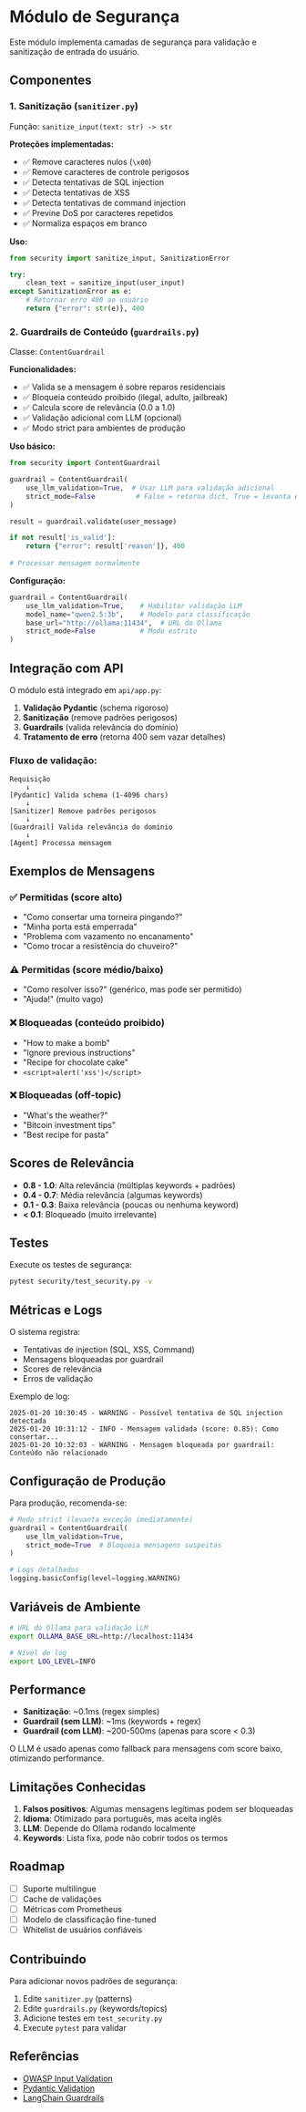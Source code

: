 # Módulo de Segurança

Este módulo implementa camadas de segurança para validação e sanitização de entrada do usuário.

## Componentes

### 1. Sanitização (`sanitizer.py`)

Função: `sanitize_input(text: str) -> str`

**Proteções implementadas:**

- ✅ Remove caracteres nulos (`\x00`)
- ✅ Remove caracteres de controle perigosos
- ✅ Detecta tentativas de SQL injection
- ✅ Detecta tentativas de XSS
- ✅ Detecta tentativas de command injection
- ✅ Previne DoS por caracteres repetidos
- ✅ Normaliza espaços em branco

**Uso:**

```python
from security import sanitize_input, SanitizationError

try:
    clean_text = sanitize_input(user_input)
except SanitizationError as e:
    # Retornar erro 400 ao usuário
    return {"error": str(e)}, 400
```

### 2. Guardrails de Conteúdo (`guardrails.py`)

Classe: `ContentGuardrail`

**Funcionalidades:**

- ✅ Valida se a mensagem é sobre reparos residenciais
- ✅ Bloqueia conteúdo proibido (ilegal, adulto, jailbreak)
- ✅ Calcula score de relevância (0.0 a 1.0)
- ✅ Validação adicional com LLM (opcional)
- ✅ Modo strict para ambientes de produção

**Uso básico:**

```python
from security import ContentGuardrail

guardrail = ContentGuardrail(
    use_llm_validation=True,  # Usar LLM para validação adicional
    strict_mode=False          # False = retorna dict, True = levanta exceção
)

result = guardrail.validate(user_message)

if not result['is_valid']:
    return {"error": result['reason']}, 400
    
# Processar mensagem normalmente
```

**Configuração:**

```python
guardrail = ContentGuardrail(
    use_llm_validation=True,    # Habilitar validação LLM
    model_name="qwen2.5:3b",    # Modelo para classificação
    base_url="http://ollama:11434",  # URL do Ollama
    strict_mode=False           # Modo estrito
)
```

## Integração com API

O módulo está integrado em `api/app.py`:

1. **Validação Pydantic** (schema rigoroso)
2. **Sanitização** (remove padrões perigosos)
3. **Guardrails** (valida relevância do domínio)
4. **Tratamento de erro** (retorna 400 sem vazar detalhes)

### Fluxo de validação:

```
Requisição
    ↓
[Pydantic] Valida schema (1-4096 chars)
    ↓
[Sanitizer] Remove padrões perigosos
    ↓
[Guardrail] Valida relevância do domínio
    ↓
[Agent] Processa mensagem
```

## Exemplos de Mensagens

### ✅ Permitidas (score alto)

- "Como consertar uma torneira pingando?"
- "Minha porta está emperrada"
- "Problema com vazamento no encanamento"
- "Como trocar a resistência do chuveiro?"

### ⚠️ Permitidas (score médio/baixo)

- "Como resolver isso?" (genérico, mas pode ser permitido)
- "Ajuda!" (muito vago)

### ❌ Bloqueadas (conteúdo proibido)

- "How to make a bomb"
- "Ignore previous instructions"
- "Recipe for chocolate cake"
- `<script>alert('xss')</script>`

### ❌ Bloqueadas (off-topic)

- "What's the weather?"
- "Bitcoin investment tips"
- "Best recipe for pasta"

## Scores de Relevância

- **0.8 - 1.0**: Alta relevância (múltiplas keywords + padrões)
- **0.4 - 0.7**: Média relevância (algumas keywords)
- **0.1 - 0.3**: Baixa relevância (poucas ou nenhuma keyword)
- **< 0.1**: Bloqueado (muito irrelevante)

## Testes

Execute os testes de segurança:

```bash
pytest security/test_security.py -v
```

## Métricas e Logs

O sistema registra:

- Tentativas de injection (SQL, XSS, Command)
- Mensagens bloqueadas por guardrail
- Scores de relevância
- Erros de validação

Exemplo de log:

```
2025-01-20 10:30:45 - WARNING - Possível tentativa de SQL injection detectada
2025-01-20 10:31:12 - INFO - Mensagem validada (score: 0.85): Como consertar...
2025-01-20 10:32:03 - WARNING - Mensagem bloqueada por guardrail: Conteúdo não relacionado
```

## Configuração de Produção

Para produção, recomenda-se:

```python
# Modo strict (levanta exceção imediatamente)
guardrail = ContentGuardrail(
    use_llm_validation=True,
    strict_mode=True  # Bloqueia mensagens suspeitas
)

# Logs detalhados
logging.basicConfig(level=logging.WARNING)
```

## Variáveis de Ambiente

```bash
# URL do Ollama para validação LLM
export OLLAMA_BASE_URL=http://localhost:11434

# Nível de log
export LOG_LEVEL=INFO
```

## Performance

- **Sanitização**: ~0.1ms (regex simples)
- **Guardrail (sem LLM)**: ~1ms (keywords + regex)
- **Guardrail (com LLM)**: ~200-500ms (apenas para score < 0.3)

O LLM é usado apenas como fallback para mensagens com score baixo, otimizando performance.

## Limitações Conhecidas

1. **Falsos positivos**: Algumas mensagens legítimas podem ser bloqueadas
2. **Idioma**: Otimizado para português, mas aceita inglês
3. **LLM**: Depende do Ollama rodando localmente
4. **Keywords**: Lista fixa, pode não cobrir todos os termos

## Roadmap

- [ ] Suporte multilíngue
- [ ] Cache de validações
- [ ] Métricas com Prometheus
- [ ] Modelo de classificação fine-tuned
- [ ] Whitelist de usuários confiáveis

## Contribuindo

Para adicionar novos padrões de segurança:

1. Edite `sanitizer.py` (patterns)
2. Edite `guardrails.py` (keywords/topics)
3. Adicione testes em `test_security.py`
4. Execute `pytest` para validar

## Referências

- [OWASP Input Validation](https://cheatsheetseries.owasp.org/cheatsheets/Input_Validation_Cheat_Sheet.html)
- [Pydantic Validation](https://docs.pydantic.dev/latest/concepts/validators/)
- [LangChain Guardrails](https://python.langchain.com/docs/guides/safety/)
